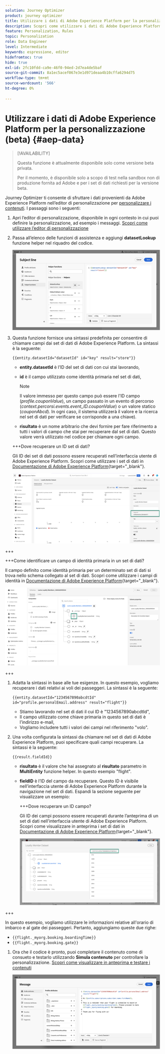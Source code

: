 ```yaml
---
solution: Journey Optimizer
product: journey optimizer
title: Utilizzare i dati di Adobe Experience Platform per la personalizzazione (beta)
description: Scopri come utilizzare i dati di Adobe Experience Platform per la personalizzazione.
feature: Personalization, Rules
topic: Personalization
role: Data Engineer
level: Intermediate
keywords: espressione, editor
hidefromtoc: true
hide: true
exl-id: 2fc10fdd-ca9e-46f0-94ed-2d7ea4de5baf
source-git-commit: 8a1ec5acef067e3e1d971deaa4b10cffa6294d75
workflow-type: tm+mt
source-wordcount: '566'
ht-degree: 0%

---
```


# Utilizzare i dati di Adobe Experience Platform per la personalizzazione (beta) {#aep-data}

>[!AVAILABILITY]
>
>Questa funzione è attualmente disponibile solo come versione beta privata.
>
>Per il momento, è disponibile solo a scopo di test nella sandbox non di produzione fornita ad Adobe e per i set di dati richiesti per la versione beta.

Journey Optimizer ti consente di sfruttare i dati provenienti da Adobe Experience Platform nell’editor di personalizzazione per [personalizzare i contenuti](../personalization/personalize.md). I passaggi sono i seguenti:

1. Apri l’editor di personalizzazione, disponibile in ogni contesto in cui puoi definire la personalizzazione, ad esempio i messaggi. [Scopri come utilizzare l’editor di personalizzazione](../personalization/personalization-build-expressions.md)

1. Passa all’elenco delle funzioni di assistenza e aggiungi **datasetLookup** funzione helper nel riquadro del codice.

   ![](assets/aep-data-helper.png)

1. Questa funzione fornisce una sintassi predefinita per consentire di chiamare campi dai set di dati di Adobe Experience Platform. La sintassi è la seguente:

   ```
   {{entity.datasetId="datasetId" id="key" result="store"}}
   ```

   * **entity.datasetId** è l’ID del set di dati con cui stai lavorando,
   * **id** è il campo utilizzato come identità primaria nel set di dati,

     >[!NOTE]
     >
     >Il valore immesso per questo campo può essere l&#39;ID campo (*profile.couponValue*), un campo passato in un evento di percorso (*context.percorsi.events.event_ID.couponValue*) o un valore statico (*couponAbcd*). In ogni caso, il sistema utilizzerà il valore e la ricerca nel set di dati per verificare se corrisponde a una chiave).

   * **risultato** è un nome arbitrario che devi fornire per fare riferimento a tutti i valori di campo che stai per recuperare dal set di dati. Questo valore verrà utilizzato nel codice per chiamare ogni campo.

   +++Dove recuperare un ID set di dati?

   Gli ID dei set di dati possono essere recuperati nell’interfaccia utente di Adobe Experience Platform. Scopri come utilizzare i set di dati in [Documentazione di Adobe Experience Platform](https://experienceleague.adobe.com/en/docs/experience-platform/catalog/datasets/user-guide#view-datasets){target="_blank"}.

   ![](assets/aep-data-dataset.png)

+++

   +++Come identificare un campo di identità primaria in un set di dati?

   Il campo definito come identità primaria per un determinato set di dati si trova nello schema collegato al set di dati. Scopri come utilizzare i campi di identità in [Documentazione di Adobe Experience Platform](https://experienceleague.adobe.com/en/docs/experience-platform/xdm/ui/fields/identity){target="_blank"}.

   ![](assets/aep-data-identity.png)

+++

1. Adatta la sintassi in base alle tue esigenze. In questo esempio, vogliamo recuperare i dati relativi ai voli dei passeggeri. La sintassi è la seguente:

   ```
   {{entity.datasetId="1234567890abcdtId" id="profile.personalEmail.address" result="flight"}}
   ```

   * Stiamo lavorando nel set di dati il cui ID è &quot;1234567890abcdtId&quot;,
   * Il campo utilizzato come chiave primaria in questo set di dati è l’indirizzo e-mail,
   * Vogliamo includere tutti i valori dei campi nel riferimento &quot;volo&quot;.

1. Una volta configurata la sintassi da chiamare nel set di dati di Adobe Experience Platform, puoi specificare quali campi recuperare. La sintassi è la seguente:

   ```
   {{result.fieldId}}
   ```

   * **risultato** è il valore che hai assegnato al **risultato** parametro in **MultiEntity** funzione helper. In questo esempio &quot;flight&quot;.
   * **fieldID** è l’ID del campo da recuperare. Questo ID è visibile nell’interfaccia utente di Adobe Experience Platform durante la navigazione nel set di dati. Espandi la sezione seguente per visualizzare un esempio:

     +++Dove recuperare un ID campo?

     Gli ID dei campi possono essere recuperati durante l’anteprima di un set di dati nell’interfaccia utente di Adobe Experience Platform. Scopri come visualizzare in anteprima i set di dati in [Documentazione di Adobe Experience Platform](https://experienceleague.adobe.com/en/docs/experience-platform/catalog/datasets/user-guide#preview){target="_blank"}.

     ![](assets/aep-data-field.png)

+++

   In questo esempio, vogliamo utilizzare le informazioni relative all&#39;orario di imbarco e al gate dei passeggeri. Pertanto, aggiungiamo queste due righe:

   * `{{flight._myorg.booking.boardingTime}}`
   * `{{flight._myorg.booking.gate}}`

1. Ora che il codice è pronto, puoi completare il contenuto come di consueto e testarlo utilizzando **Simula contenuto** per controllare la personalizzazione. [Scopri come visualizzare in anteprima e testare i contenuti](../content-management/preview-test.md)


   ![](assets/aep-data-sample.png)
